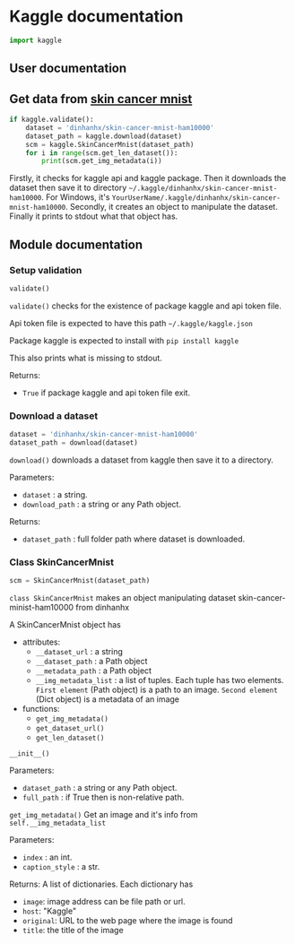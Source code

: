 # Kaggle documentation

```Python
import kaggle
```

## User documentation

## Get data from [skin cancer mnist](https://www.kaggle.com/dinhanhx/skin-cancer-mnist-ham10000)

```Python
if kaggle.validate():
    dataset = 'dinhanhx/skin-cancer-mnist-ham10000'
    dataset_path = kaggle.download(dataset)
    scm = kaggle.SkinCancerMnist(dataset_path)
    for i in range(scm.get_len_dataset()):
        print(scm.get_img_metadata(i))

```

Firstly, it checks for kaggle api and kaggle package. Then it downloads the dataset then save it to directory `~/.kaggle/dinhanhx/skin-cancer-mnist-ham10000`. For Windows, it's `YourUserName/.kaggle/dinhanhx/skin-cancer-mnist-ham10000`. Secondly, it creates an object to manipulate the dataset. Finally it prints to stdout what that object has.

## Module documentation

### Setup validation

```Python
validate()
```

`validate()` checks for the existence of package kaggle and api token file.

Api token file is expected to have this path `~/.kaggle/kaggle.json`

Package kaggle is expected to install with `pip install kaggle`

This also prints what is missing to stdout.

Returns:
  - `True` if package kaggle and api token file exit.

### Download a dataset

```Python
dataset = 'dinhanhx/skin-cancer-mnist-ham10000'
dataset_path = download(dataset)
```

`download()` downloads a dataset from kaggle then save it to a directory.

Parameters:
  - `dataset` : a string.
  - `download_path` : a string or any Path object.

Returns:
  - `dataset_path` : full folder path where dataset is downloaded.

### Class SkinCancerMnist

```Python
scm = SkinCancerMnist(dataset_path)
```

`class SkinCancerMnist` makes an object manipulating dataset skin-cancer-minist-ham10000 from dinhanhx

A SkinCancerMnist object has
  - attributes:
    - `__dataset_url` : a string
    - `__dataset_path` : a Path object
    - `__metadata_path` : a Path object
    - `__img_metadata_list` : a list of tuples. Each tuple has two elements. `First element` (Path object) is a path to an image. `Second element` (Dict object) is a metadata of an image
  - functions:
    - `get_img_metadata()`
    - `get_dataset_url()`
    - `get_len_dataset()`

`__init__()`

Parameters:
  - `dataset_path` : a string or any Path object.
  - `full_path` : if True then is non-relative path.


`get_img_metadata()`
Get an image and it's info from `self.__img_metadata_list`

Parameters:
  - `index` : an int.
  - `caption_style` : a str.

Returns:
A list of dictionaries.
Each dictionary has
- `image`: image address can be file path or url.
- `host`: "Kaggle"
- `original`: URL to the web page where the image is found
- `title`: the title of the image
